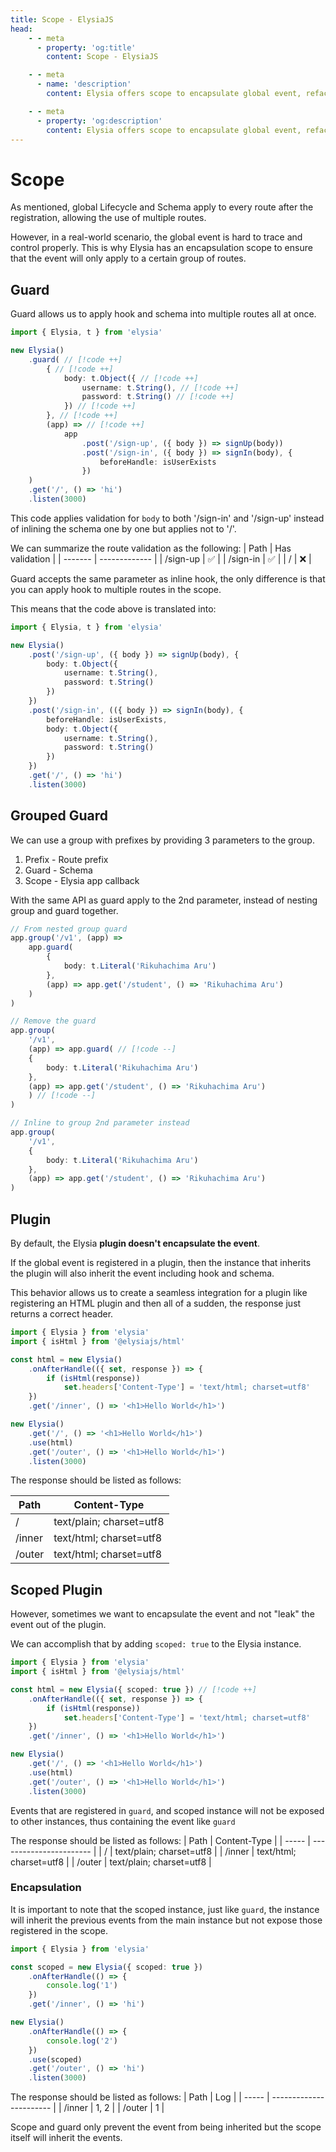 ```yaml
---
title: Scope - ElysiaJS
head:
    - - meta
      - property: 'og:title'
        content: Scope - ElysiaJS

    - - meta
      - name: 'description'
        content: Elysia offers scope to encapsulate global event, refactor a redundant logic and apply to the certain route using guard, and group.

    - - meta
      - property: 'og:description'
        content: Elysia offers scope to encapsulate global event, refactor a redundant logic and apply to the certain route using guard, and group.
---
```


# Scope

As mentioned, global Lifecycle and Schema apply to every route after the registration, allowing the use of multiple routes.

However, in a real-world scenario, the global event is hard to trace and control properly. This is why Elysia has an encapsulation scope to ensure that the event will only apply to a certain group of routes.

## Guard

Guard allows us to apply hook and schema into multiple routes all at once.

```typescript
import { Elysia, t } from 'elysia'

new Elysia()
    .guard( // [!code ++]
        { // [!code ++]
            body: t.Object({ // [!code ++]
                username: t.String(), // [!code ++]
                password: t.String() // [!code ++]
            }) // [!code ++]
        }, // [!code ++]
        (app) => // [!code ++]
            app
                .post('/sign-up', ({ body }) => signUp(body))
                .post('/sign-in', ({ body }) => signIn(body), {
                    beforeHandle: isUserExists
                })
    )
    .get('/', () => 'hi')
    .listen(3000)
```

This code applies validation for `body` to both '/sign-in' and '/sign-up' instead of inlining the schema one by one but applies not to '/'.

We can summarize the route validation as the following:
| Path | Has validation |
| ------- | ------------- |
| /sign-up | ✅ |
| /sign-in | ✅ |
| / | ❌ |

Guard accepts the same parameter as inline hook, the only difference is that you can apply hook to multiple routes in the scope.

This means that the code above is translated into:

```typescript
import { Elysia, t } from 'elysia'

new Elysia()
    .post('/sign-up', ({ body }) => signUp(body), {
        body: t.Object({
            username: t.String(),
            password: t.String()
        })
    })
    .post('/sign-in', (({ body }) => signIn(body), {
        beforeHandle: isUserExists,
        body: t.Object({
            username: t.String(),
            password: t.String()
        })
    })
    .get('/', () => 'hi')
    .listen(3000)
```

## Grouped Guard

We can use a group with prefixes by providing 3 parameters to the group.
1. Prefix - Route prefix
2. Guard - Schema
3. Scope - Elysia app callback

With the same API as guard apply to the 2nd parameter, instead of nesting group and guard together.

```typescript
// From nested group guard
app.group('/v1', (app) =>
    app.guard(
        {
            body: t.Literal('Rikuhachima Aru')
        },
        (app) => app.get('/student', () => 'Rikuhachima Aru')
    )
)

// Remove the guard
app.group(
    '/v1',
    (app) => app.guard( // [!code --]
    {
        body: t.Literal('Rikuhachima Aru')
    },
    (app) => app.get('/student', () => 'Rikuhachima Aru')
    ) // [!code --]
)

// Inline to group 2nd parameter instead
app.group(
    '/v1',
    {
        body: t.Literal('Rikuhachima Aru')
    },
    (app) => app.get('/student', () => 'Rikuhachima Aru')
)
```

## Plugin

By default, the Elysia **plugin doesn't encapsulate the event**.

If the global event is registered in a plugin, then the instance that inherits the plugin will also inherit the event including hook and schema.

This behavior allows us to create a seamless integration for a plugin like registering an HTML plugin and then all of a sudden, the response just returns a correct header.

```typescript
import { Elysia } from 'elysia'
import { isHtml } from '@elysiajs/html'

const html = new Elysia()
    .onAfterHandle(({ set, response }) => {
        if (isHtml(response))
            set.headers['Content-Type'] = 'text/html; charset=utf8'
    })
    .get('/inner', () => '<h1>Hello World</h1>')

new Elysia()
    .get('/', () => '<h1>Hello World</h1>')
    .use(html)
    .get('/outer', () => '<h1>Hello World</h1>')
    .listen(3000)
```

The response should be listed as follows:

| Path   | Content-Type            |
| ------ | ----------------------- |
| /      | text/plain; charset=utf8 |
| /inner | text/html; charset=utf8 |
| /outer | text/html; charset=utf8 |

## Scoped Plugin

However, sometimes we want to encapsulate the event and not "leak" the event out of the plugin.

We can accomplish that by adding `scoped: true` to the Elysia instance.

```typescript
import { Elysia } from 'elysia'
import { isHtml } from '@elysiajs/html'

const html = new Elysia({ scoped: true }) // [!code ++]
    .onAfterHandle(({ set, response }) => {
        if (isHtml(response))
            set.headers['Content-Type'] = 'text/html; charset=utf8'
    })
    .get('/inner', () => '<h1>Hello World</h1>')

new Elysia()
    .get('/', () => '<h1>Hello World</h1>')
    .use(html)
    .get('/outer', () => '<h1>Hello World</h1>')
    .listen(3000)
```

Events that are registered in `guard`, and scoped instance will not be exposed to other instances, thus containing the event like `guard`

The response should be listed as follows:
| Path | Content-Type |
| ----- | ----------------------- |
| / | text/plain; charset=utf8 |
| /inner | text/html; charset=utf8 |
| /outer | text/plain; charset=utf8 |

### Encapsulation

It is important to note that the scoped instance, just like `guard`, the instance will inherit the previous events from the main instance but not expose those registered in the scope.

```typescript
import { Elysia } from 'elysia'

const scoped = new Elysia({ scoped: true })
    .onAfterHandle(() => {
        console.log('1')
    })
    .get('/inner', () => 'hi')

new Elysia()
    .onAfterHandle(() => {
        console.log('2')
    })
    .use(scoped)
    .get('/outer', () => 'hi')
    .listen(3000)
```

The response should be listed as follows:
| Path | Log |
| ----- | ----------------------- |
| /inner | 1, 2 |
| /outer | 1 |

Scope and guard only prevent the event from being inherited but the scope itself will inherit the events.
